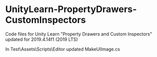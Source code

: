 # UnityLearn-PropertyDrawers-CustomInspectors
Code files for Unity Learn "Property Drawers and Custom Inspectors" updated for 2019.4.14f1 (2019 LTS)

In Test\Assets\Scripts\Editor updated MakeUIImage.cs

